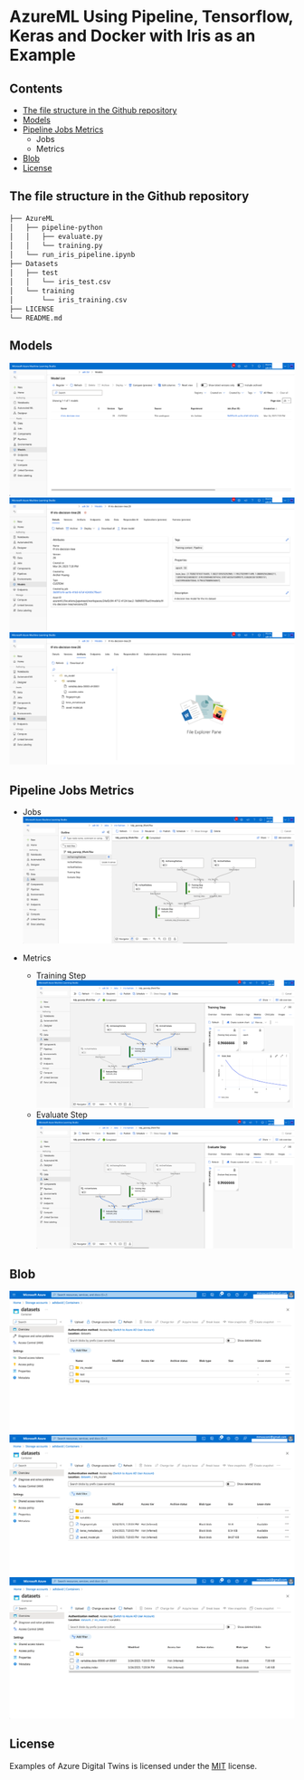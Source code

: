 # AzureML Using Pipeline, Tensorflow, Keras and Docker with Iris as an Example
## Contents
- [The file structure in the Github repository](#the-file-structure-in-the-github-repository)
- [Models](#models)
- [Pipeline Jobs Metrics](#pipeline-jobs-metrics)
  - Jobs
  - Metrics
- [Blob](#blob)
- [License](#license)

## The file structure in the Github repository
```
├── AzureML
│   ├── pipeline-python
│   │   ├── evaluate.py
│   │   └── training.py
│   └── run_iris_pipeline.ipynb
├── Datasets
│   ├── test
│   │   └── iris_test.csv
│   └── training
│       └── iris_training.csv
├── LICENSE
└── README.md
```
## Models
![](./Images/1.png)
![](./Images/2.png)
![](./Images/3.png)

## Pipeline Jobs Metrics
* Jobs
![](./Images/4.png)

* Metrics
  * Training Step
    ![](./Images/5.png)
  * Evaluate Step
    ![](./Images/6.png)

## Blob
![](./Images/7.png)
![](./Images/8.png)
![](./Images/9.png)

## License
Examples of Azure Digital Twins is licensed under the [MIT](./LICENSE) license.